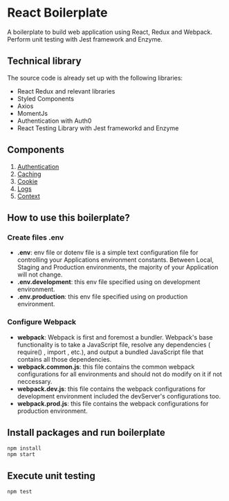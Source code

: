 # React Boilerplate
A boilerplate to build web application using React, Redux and Webpack. Perform unit testing with Jest framework and Enzyme.

## Technical library
The source code is already set up with the following libraries:

- React Redux and relevant libraries
- Styled Components
- Axios
- MomentJs
- Authentication with Auth0
- React Testing Library with Jest frameworkd and Enzyme

## Components
1. [Authentication](./docs/auth)
2. [Caching](/docs/cache)
3. [Cookie](/docs/cookie)
4. [Logs](/docs/logs)
5. [Context](/docs/context)

## How to use this boilerplate?

### Create files .env
- **.env**: env file or dotenv file is a simple text configuration file for controlling your Applications environment constants. Between Local, Staging and Production environments, the majority of your Application will not change.
- **.env.development**: this env file specified using on development environment.
- **.env.production**: this env file specified using on production environment.

### Configure Webpack
- **webpack**: Webpack is first and foremost a bundler. Webpack's base functionality is to take a JavaScript file, resolve any dependencies ( require() , import , etc.), and output a bundled JavaScript file that contains all those dependencies.
- **webpack.common.js**: this file contains the common webpack configurations for all environments and should not do modify on it if not neccessary.
- **webpack.dev.js**: this file contains the webpack configurations for development environment included the devServer's configurations too.
- **webpack.prod.js**: this file contains the webpack configurations for production environment.

## Install packages and run boilerplate

```
npm install
npm start
```

## Execute unit testing

```
npm test
```

